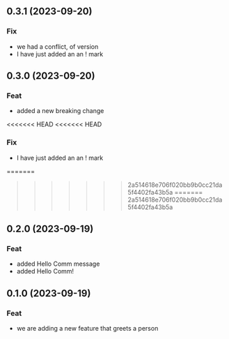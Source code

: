 ## 0.3.1 (2023-09-20)

### Fix

- we had a conflict, of version
- I have just added an an ! mark

## 0.3.0 (2023-09-20)

### Feat

- added a new breaking change

<<<<<<< HEAD
<<<<<<< HEAD
### Fix

- I have just added an an ! mark

=======
>>>>>>> 2a514618e706f020bb9b0cc21da5f4402fa43b5a
=======
>>>>>>> 2a514618e706f020bb9b0cc21da5f4402fa43b5a
## 0.2.0 (2023-09-19)

### Feat

- added Hello Comm message
- added Hello Comm!

## 0.1.0 (2023-09-19)

### Feat

- we are adding a new feature that greets a  person
